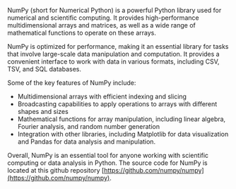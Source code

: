 NumPy (short for Numerical Python) is a powerful Python library used for numerical and scientific computing. It provides high-performance multidimensional arrays and matrices, as well as a wide range of mathematical functions to operate on these arrays.

NumPy is optimized for performance, making it an essential library for tasks that involve large-scale data manipulation and computation. It provides a convenient interface to work with data in various formats, including CSV, TSV, and SQL databases.

Some of the key features of NumPy include:
- Multidimensional arrays with efficient indexing and slicing
- Broadcasting capabilities to apply operations to arrays with different shapes and sizes
- Mathematical functions for array manipulation, including linear algebra, Fourier analysis, and random number generation
- Integration with other libraries, including Matplotlib for data visualization and Pandas for data analysis and manipulation.

Overall, NumPy is an essential tool for anyone working with scientific computing or data analysis in Python.
The source code for NumPy is located at this github repository [https://github.com/numpy/numpy](https://github.com/numpy/numpy).


